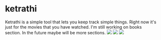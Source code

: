 # ketrathi
Ketrathi is a simple tool that lets you keep track simple things.
Right now it's just for the movies that you have watched.
I'm still working on books section.
In the future maybe will be more sections.
![](http://i.imgur.com/Co3dJPd.png)
![](http://i.imgur.com/T6L7D1S.png)
![](http://i.imgur.com/oxg6Adw.png)
